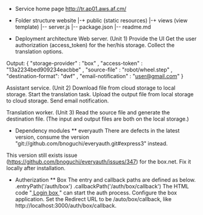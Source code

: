 
* Service home page
http://tr.ap01.aws.af.cm/

* Folder structure
website
 |-+ public (static resources)
 |-+ views (view template)
 |-- server.js
 |-- package.json
 |-- readme.md
 
* Deployment architecture
Web server. (Unit 1)
 Provide the UI
 Get the user authorization (access_token) for the her/his storage.
 Collect the translation options.
 
 Output:
 {
 	"storage-provider" : "box"
 	, "access-token" : "13a2234bed909234eacbbe"
 	, "source-file" : "robot/wheel.step"
 	, "destination-format": "dwf"
 	, "email-notification" : "user@gmail.com" 
 }
 
Assistant service. (Unit 2)
 Download file from cloud storage to local storage.
 Start the translation task.
 Upload the output file from local storage to cloud storage.
 Send email notification.

Translation worker. (Unit 3) 
 Read the source file and generate the destination file. (The input and output files are both on the local storage.)
 
 
* Dependency modules
** everyauth
There are defects in the latest version, consume the version "git://github.com/bnoguchi/everyauth.git#express3" instead.

This version still exists issue (https://github.com/bnoguchi/everyauth/issues/347) for the box.net. Fix it locally after installation.


* Autherization
** Box
The entry and callback paths are defined as below.
  .entryPath('/auth/box')
  .callbackPath('/auth/box/callback')
The HTML code "<a href='/auth/box'> Login box </a>" can start the auth process. 
Configure the box application. Set the Redirect URL to be /auto/box/callback, like http://localhost:3000/auth/box/callback.

